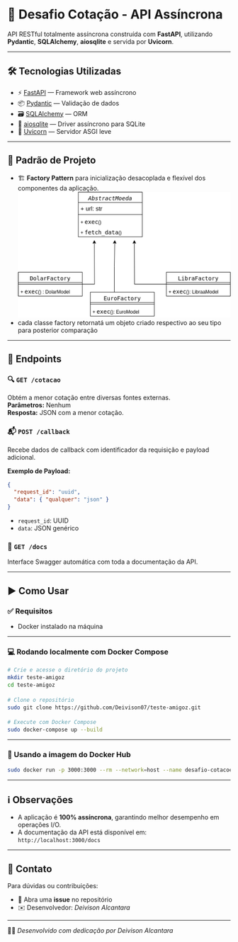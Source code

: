 # 🚀 Desafio Cotação - API Assíncrona

API RESTful totalmente assíncrona construída com **FastAPI**, utilizando **Pydantic**, **SQLAlchemy**, **aiosqlite** e servida por **Uvicorn**.

---

## 🛠 Tecnologias Utilizadas

- ⚡ [FastAPI](https://fastapi.tiangolo.com/) — Framework web assíncrono  
- 📦 [Pydantic](https://pydantic.dev/) — Validação de dados  
- 🗃 [SQLAlchemy](https://www.sqlalchemy.org/) — ORM  
- 🔄 [aiosqlite](https://github.com/jreese/aiosqlite) — Driver assíncrono para SQLite  
- 🚀 [Uvicorn](https://www.uvicorn.org/) — Servidor ASGI leve  

---

## 🧱 Padrão de Projeto

- 🏗 **Factory Pattern** para inicialização desacoplada e flexível dos componentes da aplicação.
![Diagrama Arquitetural](diagrama.png)
- cada classe factory retornatá um objeto criado respectivo ao seu tipo para posterior comparação
---

## 📌 Endpoints

### 🔍 `GET /cotacao`

Obtém a menor cotação entre diversas fontes externas.  
**Parâmetros:** Nenhum  
**Resposta:** JSON com a menor cotação.

### 📬 `POST /callback`

Recebe dados de callback com identificador da requisição e payload adicional.

**Exemplo de Payload:**

```json
{
  "request_id": "uuid",
  "data": { "qualquer": "json" }
}
```

- `request_id`: UUID  
- `data`: JSON genérico  

### 📄 `GET /docs`

Interface Swagger automática com toda a documentação da API.

---

## ▶️ Como Usar

### ✅ Requisitos

- Docker instalado na máquina

---

### 💻 Rodando localmente com Docker Compose

```bash
# Crie e acesse o diretório do projeto
mkdir teste-amigoz
cd teste-amigoz

# Clone o repositório
sudo git clone https://github.com/Deivison07/teste-amigoz.git

# Execute com Docker Compose
sudo docker-compose up --build
```

---

### 🐳 Usando a imagem do Docker Hub

```bash
sudo docker run -p 3000:3000 --rm --network=host --name desafio-cotacoes deivisonalc/teste-amigoz
```

---

## ℹ️ Observações

- A aplicação é **100% assíncrona**, garantindo melhor desempenho em operações I/O.
- A documentação da API está disponível em: `http://localhost:3000/docs`

---

## 🤝 Contato

Para dúvidas ou contribuições:

- 💬 Abra uma **issue** no repositório
- ✉️ Desenvolvedor: *Deivison Alcantara*

---

🧑‍💻 *Desenvolvido com dedicação por Deivison Alcantara*
